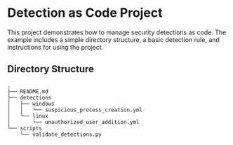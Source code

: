 # Detection as Code Project

This project demonstrates how to manage security detections as code. The example includes a simple directory structure, a basic detection rule, and instructions for using the project.

## Directory Structure

```plaintext
.
├── README.md
├── detections
│   ├── windows
│   │   └── suspicious_process_creation.yml
│   └── linux
│       └── unauthorized_user_addition.yml
└── scripts
    └── validate_detections.py
